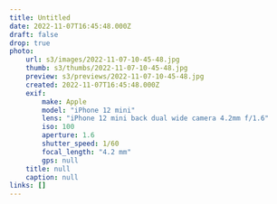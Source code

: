 ```yaml
---
title: Untitled
date: 2022-11-07T16:45:48.000Z
draft: false
drop: true
photo:
    url: s3/images/2022-11-07-10-45-48.jpg
    thumb: s3/thumbs/2022-11-07-10-45-48.jpg
    preview: s3/previews/2022-11-07-10-45-48.jpg
    created: 2022-11-07T16:45:48.000Z
    exif:
        make: Apple
        model: "iPhone 12 mini"
        lens: "iPhone 12 mini back dual wide camera 4.2mm f/1.6"
        iso: 100
        aperture: 1.6
        shutter_speed: 1/60
        focal_length: "4.2 mm"
        gps: null
    title: null
    caption: null
links: []
---
```

